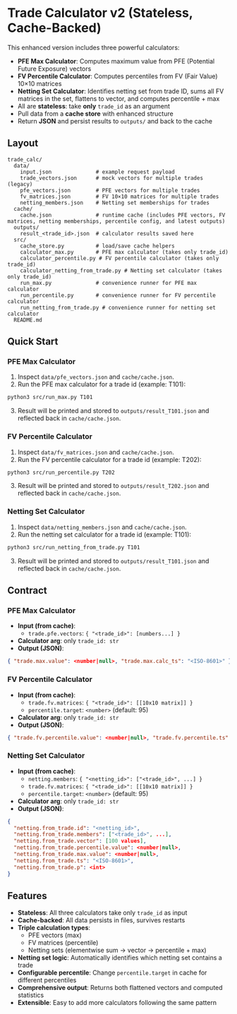 # Trade Calculator v2 (Stateless, Cache-Backed)

This enhanced version includes three powerful calculators:
- **PFE Max Calculator**: Computes maximum value from PFE (Potential Future Exposure) vectors
- **FV Percentile Calculator**: Computes percentiles from FV (Fair Value) 10×10 matrices
- **Netting Set Calculator**: Identifies netting set from trade ID, sums all FV matrices in the set, flattens to vector, and computes percentile + max
- All are **stateless**: take **only** `trade_id` as an argument
- Pull data from a **cache store** with enhanced structure
- Return **JSON** and persist results to `outputs/` and back to the cache

## Layout
```
trade_calc/
  data/
    input.json              # example request payload
    trade_vectors.json      # mock vectors for multiple trades (legacy)
    pfe_vectors.json        # PFE vectors for multiple trades
    fv_matrices.json        # FV 10×10 matrices for multiple trades
    netting_members.json    # Netting set memberships for trades
  cache/
    cache.json              # runtime cache (includes PFE vectors, FV matrices, netting memberships, percentile config, and latest outputs)
  outputs/
    result_<trade_id>.json  # calculator results saved here
  src/
    cache_store.py          # load/save cache helpers
    calculator_max.py       # PFE max calculator (takes only trade_id)
    calculator_percentile.py # FV percentile calculator (takes only trade_id)
    calculator_netting_from_trade.py # Netting set calculator (takes only trade_id)
    run_max.py              # convenience runner for PFE max calculator
    run_percentile.py       # convenience runner for FV percentile calculator
    run_netting_from_trade.py # convenience runner for netting set calculator
  README.md
```

## Quick Start

### PFE Max Calculator
1) Inspect `data/pfe_vectors.json` and `cache/cache.json`.
2) Run the PFE max calculator for a trade id (example: T101):
```bash
python3 src/run_max.py T101
```
3) Result will be printed and stored to `outputs/result_T101.json` and reflected back in `cache/cache.json`.

### FV Percentile Calculator
1) Inspect `data/fv_matrices.json` and `cache/cache.json`.
2) Run the FV percentile calculator for a trade id (example: T202):
```bash
python3 src/run_percentile.py T202
```
3) Result will be printed and stored to `outputs/result_T202.json` and reflected back in `cache/cache.json`.

### Netting Set Calculator
1) Inspect `data/netting_members.json` and `cache/cache.json`.
2) Run the netting set calculator for a trade id (example: T101):
```bash
python3 src/run_netting_from_trade.py T101
```
3) Result will be printed and stored to `outputs/result_T101.json` and reflected back in `cache/cache.json`.

## Contract

### PFE Max Calculator
- **Input (from cache)**:
  - `trade.pfe.vectors`: `{ "<trade_id>": [numbers...] }`
- **Calculator arg**: only `trade_id: str`
- **Output (JSON)**:
```json
{ "trade.max.value": <number|null>, "trade.max.calc_ts": "<ISO-8601>" }
```

### FV Percentile Calculator
- **Input (from cache)**:
  - `trade.fv.matrices`: `{ "<trade_id>": [[10x10 matrix]] }`
  - `percentile.target`: `<number>` (default: 95)
- **Calculator arg**: only `trade_id: str`
- **Output (JSON)**:
```json
{ "trade.fv.percentile.value": <number|null>, "trade.fv.percentile.ts": "<ISO-8601>", "trade.fv.percentile.p": <int> }
```

### Netting Set Calculator
- **Input (from cache)**:
  - `netting.members`: `{ "<netting_id>": ["<trade_id>", ...] }`
  - `trade.fv.matrices`: `{ "<trade_id>": [[10x10 matrix]] }`
  - `percentile.target`: `<number>` (default: 95)
- **Calculator arg**: only `trade_id: str`
- **Output (JSON)**:
```json
{
  "netting.from_trade.id": "<netting_id>",
  "netting.from_trade.members": ["<trade_id>", ...],
  "netting.from_trade.vector": [100 values],
  "netting.from_trade.percentile.value": <number|null>,
  "netting.from_trade.max.value": <number|null>,
  "netting.from_trade.ts": "<ISO-8601>",
  "netting.from_trade.p": <int>
}
```

## Features
- **Stateless**: All three calculators take only `trade_id` as input
- **Cache-backed**: All data persists in files, survives restarts
- **Triple calculation types**: 
  - PFE vectors (max) 
  - FV matrices (percentile)
  - Netting sets (elementwise sum → vector → percentile + max)
- **Netting set logic**: Automatically identifies which netting set contains a trade
- **Configurable percentile**: Change `percentile.target` in cache for different percentiles
- **Comprehensive output**: Returns both flattened vectors and computed statistics
- **Extensible**: Easy to add more calculators following the same pattern
